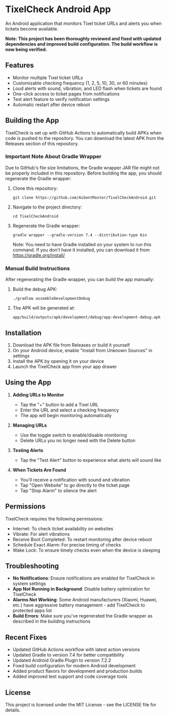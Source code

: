 # TixelCheck Android App

An Android application that monitors Tixel ticket URLs and alerts you when tickets become available.

**Note: This project has been thoroughly reviewed and fixed with updated dependencies and improved build configuration. The build workflow is now being verified.**

## Features

- Monitor multiple Tixel ticket URLs
- Customizable checking frequency (1, 2, 5, 10, 30, or 60 minutes)
- Loud alerts with sound, vibration, and LED flash when tickets are found
- One-click access to ticket pages from notifications
- Test alert feature to verify notification settings
- Automatic restart after device reboot

## Building the App

TixelCheck is set up with GitHub Actions to automatically build APKs when code is pushed to the repository. You can download the latest APK from the Releases section of this repository.

### Important Note About Gradle Wrapper

Due to GitHub's file size limitations, the Gradle wrapper JAR file might not be properly included in this repository. Before building the app, you should regenerate the Gradle wrapper:

1. Clone this repository:
   ```
   git clone https://github.com/AiGentMaster/TixelCheckAndroid.git
   ```

2. Navigate to the project directory:
   ```
   cd TixelCheckAndroid
   ```

3. Regenerate the Gradle wrapper:
   ```
   gradle wrapper --gradle-version 7.4 --distribution-type bin
   ```
   Note: You need to have Gradle installed on your system to run this command. If you don't have it installed, you can download it from https://gradle.org/install/

### Manual Build Instructions

After regenerating the Gradle wrapper, you can build the app manually:

1. Build the debug APK:
   ```
   ./gradlew assembleDevelopmentDebug
   ```

2. The APK will be generated at:
   ```
   app/build/outputs/apk/development/debug/app-development-debug.apk
   ```

## Installation

1. Download the APK file from Releases or build it yourself
2. On your Android device, enable "Install from Unknown Sources" in settings
3. Install the APK by opening it on your device
4. Launch the TixelCheck app from your app drawer

## Using the App

1. **Adding URLs to Monitor**
   - Tap the "+" button to add a Tixel URL
   - Enter the URL and select a checking frequency
   - The app will begin monitoring automatically

2. **Managing URLs**
   - Use the toggle switch to enable/disable monitoring
   - Delete URLs you no longer need with the Delete button

3. **Testing Alerts**
   - Tap the "Test Alert" button to experience what alerts will sound like

4. **When Tickets Are Found**
   - You'll receive a notification with sound and vibration
   - Tap "Open Website" to go directly to the ticket page
   - Tap "Stop Alarm" to silence the alert

## Permissions

TixelCheck requires the following permissions:

- Internet: To check ticket availability on websites
- Vibrate: For alert vibrations
- Receive Boot Completed: To restart monitoring after device reboot
- Schedule Exact Alarm: For precise timing of checks
- Wake Lock: To ensure timely checks even when the device is sleeping

## Troubleshooting

- **No Notifications**: Ensure notifications are enabled for TixelCheck in system settings
- **App Not Running in Background**: Disable battery optimization for TixelCheck
- **Alarms Not Working**: Some Android manufacturers (Xiaomi, Huawei, etc.) have aggressive battery management - add TixelCheck to protected apps list
- **Build Errors**: Make sure you've regenerated the Gradle wrapper as described in the building instructions

## Recent Fixes

- Updated GitHub Actions workflow with latest action versions
- Updated Gradle to version 7.4 for better compatibility
- Updated Android Gradle Plugin to version 7.2.2
- Fixed build configuration for modern Android development
- Added product flavors for development and production builds
- Added improved test support and code coverage tools

## License

This project is licensed under the MIT License - see the LICENSE file for details.
